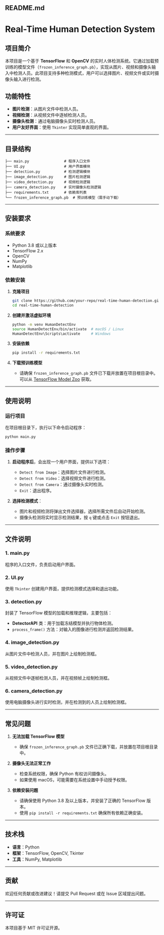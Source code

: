 ## **README.md**

# Real-Time Human Detection System

## **项目简介**
本项目是一个基于 **TensorFlow** 和 **OpenCV** 的实时人体检测系统。它通过加载预训练的模型文件（`frozen_inference_graph.pb`），实现从图片、视频和摄像头输入中检测人员。此项目支持多种检测模式，用户可以选择图片、视频文件或实时摄像头输入进行检测。

## **功能特性**
- **图片检测**：从图片文件中检测人员。
- **视频检测**：从视频文件中逐帧检测人员。
- **摄像头检测**：通过电脑摄像头实时检测人员。
- **用户友好界面**：使用 `Tkinter` 实现简单直观的界面。

---

## **目录结构**
```
├── main.py                # 程序入口文件
├── UI.py                  # 用户界面模块
├── detection.py           # 检测逻辑模块
├── image_detection.py     # 图片检测逻辑
├── video_detection.py     # 视频检测逻辑
├── camera_detection.py    # 实时摄像头检测逻辑
├── requirements.txt       # 依赖库列表
└── frozen_inference_graph.pb  # 预训练模型（需手动下载）
```

---

## **安装要求**

### **系统要求**
- Python 3.8 或以上版本
- TensorFlow 2.x
- OpenCV
- NumPy
- Matplotlib

### **依赖安装**
1. **克隆项目**
   ```bash
   git clone https://github.com/your-repo/real-time-human-detection.git
   cd real-time-human-detection
   ```

2. **创建并激活虚拟环境**
   ```bash
   python -m venv HumanDetectEnv
   source HumanDetectEnv/bin/activate  # macOS / Linux
   HumanDetectEnv\Scripts\activate     # Windows
   ```

3. **安装依赖**
   ```bash
   pip install -r requirements.txt
   ```

4. **下载预训练模型**
   - 请确保 `frozen_inference_graph.pb` 文件已下载并放置在项目根目录中。可以从 [TensorFlow Model Zoo](https://github.com/tensorflow/models) 获取。

---

## **使用说明**

### **运行项目**
在项目根目录下，执行以下命令启动程序：
```bash
python main.py
```

### **操作步骤**
1. **启动程序后**，会出现一个用户界面，提供以下选项：
   - `Detect from Image`：选择图片文件进行检测。
   - `Detect from Video`：选择视频文件进行检测。
   - `Detect from Camera`：通过摄像头实时检测。
   - `Exit`：退出程序。

2. **选择检测模式**：
   - 图片和视频检测将弹出文件选择器，选择所需文件后自动开始检测。
   - 摄像头检测将实时显示检测结果，按 `q` 键或点击 `Exit` 按钮退出。

---

## **文件说明**

### **1. main.py**
程序的入口文件，负责启动用户界面。

### **2. UI.py**
使用 `Tkinter` 创建用户界面，提供检测模式选择和退出功能。

### **3. detection.py**
封装了 TensorFlow 模型的加载和推理逻辑，主要包括：
- **DetectorAPI** 类：用于加载冻结模型并执行物体检测。
- `process_frame()` 方法：对输入的图像进行检测并返回检测结果。

### **4. image_detection.py**
从图片文件中检测人员，并在图片上绘制检测框。

### **5. video_detection.py**
从视频文件中逐帧检测人员，并在视频帧上绘制检测框。

### **6. camera_detection.py**
使用电脑摄像头进行实时检测，并在检测到的人员上绘制检测框。

---

## **常见问题**

1. **无法加载 TensorFlow 模型**
   - 确保 `frozen_inference_graph.pb` 文件已正确下载，并放置在项目根目录中。

2. **摄像头无法正常工作**
   - 检查系统权限，确保 Python 有权访问摄像头。
   - 如果使用 macOS，可能需要在系统设置中手动授予权限。

3. **依赖安装问题**
   - 请确保使用 Python 3.8 及以上版本，并安装了正确的 TensorFlow 版本。
   - 使用 `pip install -r requirements.txt` 确保所有依赖正确安装。

---

## **技术栈**
- **语言**：Python
- **框架**：TensorFlow, OpenCV, Tkinter
- **工具**：NumPy, Matplotlib

---

## **贡献**
欢迎任何贡献或改进建议！请提交 Pull Request 或在 Issue 区域提出问题。

---

## **许可证**
本项目基于 MIT 许可证开源。
